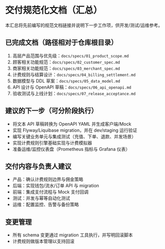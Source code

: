 # 交付规范化文档（汇总）

本汇总将先前编写的规范文档链接并说明下一步工作项，供开发/测试/运维参考。

## 已完成文档（路径相对于仓库根目录）
1. 高层产品范围与优先级：`docs/specs/01_product_scope.md`
2. 顾客相关功能规范：`docs/specs/02_customer_spec.md`
3. 商家相关功能规范：`docs/specs/03_merchant_spec.md`
4. 计费规则与结算设计：`docs/specs/04_billing_settlement.md`
5. 数据模型与 DDL 草案：`docs/specs/05_data_model.md`
6. API 设计与 OpenAPI 草稿：`docs/specs/06_api_openapi.md`
7. 验收测试与上线计划：`docs/specs/07_release_acceptance.md`

## 建议的下一步（可分阶段执行）
- 将文本 API 草稿转换为 OpenAPI YAML 并生成客户端/Mock
- 实现 Flyway/Liquibase migration，并在 dev/staging 运行验证
- 编写关键业务单元与集成测试（充值、下单、退款、并发场景）
- 实现计费规则引擎基础实现与计费模拟器
- 准备运维/监控仪表盘（Prometheus 指标与 Grafana 仪表）

## 交付内容与负责人建议
- 产品：确认计费规则边界与佣金策略
- 后端：实现钱包/流水/订单 API 与 migration
- 前端：集成支付流程与 Mock 支付回调
- 测试：并发与幂等自动化测试
- 运维：配置监控、告警与备份策略

## 变更管理
- 所有 schema 变更通过 migration 工具执行，并写明回滚脚本
- 计费规则做版本管理以支持回滚
